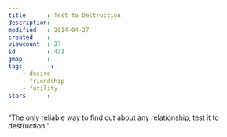 ```yaml
---
title      : Test to Destruction
description: 
modified   : 2014-04-27
created    : 
viewcount  : 27
id         : 431
gmap       : 
tags        :
    - desire
    - friendship
    - futility
stars      : 
---
```


“The only reliable way to find out about any relationship, test it to destruction.”
